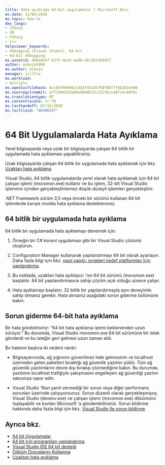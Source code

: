 ```yaml
---
title: Hata ayıklama 64-bit uygulamalar | Microsoft Docs
ms.date: 11/04/2016
ms.topic: how-to
dev_langs:
- CSharp
- VB
- FSharp
- C++
helpviewer_keywords:
- debugging [Visual Studio], 64-bit
- 64-bit debugging
ms.assetid: db648e5f-6375-4e2d-aa98-eb7261958927
author: mikejo5000
ms.author: mikejo
manager: jillfra
ms.workload:
- multiple
ms.openlocfilehash: 6cc84f690962cd83f45245758f88f7fd8261e500
ms.sourcegitcommit: a77158415da04e9bb8b33c332f6cca8f14c08f8c
ms.translationtype: MT
ms.contentlocale: tr-TR
ms.lasthandoff: 07/15/2020
ms.locfileid: "86386257"
---
```

# <a name="debug-64-bit-applications"></a>64 Bit Uygulamalarda Hata Ayıklama
Yerel bilgisayarda veya uzak bir bilgisayarda çalışan 64 bitlik bir uygulamada hata ayıklaması yapabilirsiniz.

 Uzak bilgisayarda çalışan 64 bitlik bir uygulamada hata ayıklamak için bkz. [Uzaktan hata ayıklama](../debugger/remote-debugging.md).

 Visual Studio, 64 bitlik uygulamalarda yerel olarak hata ayıklamak için 64 bit çalışan işlemi (msvsmon.exe) kullanır ve bu işlem, 32-bit Visual Studio işleminin içinden gerçekleştirilemez düşük düzeyli işlemleri gerçekleştirir.

 .NET Framework sürüm 3,5 veya önceki bir sürümü kullanan 64 bit işlemlerde karışık modda hata ayıklama desteklenmez.

## <a name="debug-a-64-bit-application"></a>64 bitlik bir uygulamada hata ayıklama
 64 bitlik bir uygulamada hata ayıklamayı denemek için:

1. Örneğin bir C# konsol uygulaması gibi bir Visual Studio çözümü oluşturun.

2. Configuration Manager kullanarak yapılandırmayı 64 bit olarak ayarlayın. Daha fazla bilgi için bkz. [nasıl yapılır: projeleri hedef platformları Için yapılandırma](../ide/how-to-configure-projects-to-target-platforms.md).

3. Bu noktada, uzaktan hata ayıklayıcı 'nın 64 bit sürümü (msvsmon.exe) başlatılır. 64 bit yapılandırmasına sahip çözüm açık olduğu sürece çalışır.

4. Hata ayıklamayı başlatın. 32 bitlik bir yapılandırmayla aynı deneyimle sahip olmanız gerekir. Hata alırsanız aşağıdaki sorun giderme bölümüne bakın.

## <a name="troubleshooting-64-bit-debugging"></a>Sorun giderme 64-bit hata ayıklama
 Bir hata görebilirsiniz: "64 bit hata ayıklama işlemi beklenenden uzun sürüyor." Bu durumda, Visual Studio msvsmon.exe 64 bit sürümüne bir istek gönderdi ve bu isteğin geri gelmesi uzun zaman aldı.

 Bu hatanın başlıca iki nedeni vardır:

- Bilgisayarınızda, ağ yığınının güvenilmez hale gelmesinin ve localhost üzerinden gelen paketleri bıraktığı ağ güvenlik yazılımı yüklü. Tüm ağ güvenlik yazılımlarını devre dışı bırakıp çözmediğine bakın. Bu durumda, yazılımın localhost trafiğiyle çakışmasını engelleyen ağ güvenliği yazılım satıcınıza rapor edin.

- Visual Studio 'Nun yanıt vermediği bir sorun veya diğer performans sorunları üzerinde çalışıyorsunuz. Sorun düzenli olarak gerçekleşmişse, Visual Studio (devenv.exe) ve çalışan işlemi (msvsmon.exe) dökümünü toplayabilir ve bunları Microsoft 'a gönderebilirsiniz. Sorun bildirme hakkında daha fazla bilgi için bkz. [Visual Studio Ile sorun bildirme](../ide/how-to-report-a-problem-with-visual-studio.md).

## <a name="see-also"></a>Ayrıca bkz.

- [64 bit Uygulamalar](/dotnet/framework/64-bit-apps)
- [64 bit için programları yapılandırma](/cpp/build/configuring-programs-for-64-bit-visual-cpp)
- [Visual Studio IDE 64 bit desteği](../ide/visual-studio-ide-64-bit-support.md)
- [Döküm Dosyalarını Kullanma](../debugger/using-dump-files.md)
- [Uzaktan hata ayıklama](../debugger/remote-debugging.md)